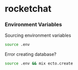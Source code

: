 # rocketchat
 
### Environment Variables

Sourcing environment variables

```sh
source .env
```

Error creating database? 
```sh
source .env && mix ecto.create
```